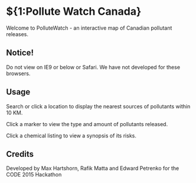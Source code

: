 # ${1:Pollute Watch Canada}

Welcome to PolluteWatch - an interactive map of Canadian pollutant releases.


## Notice!

Do not view on IE9 or below or Safari. We have not developed for these browsers.


## Usage

Search or click a location to display the nearest sources of pollutants within 10 KM.

Click a marker to view the type and amount of pollutants released.

Click a chemical listing to view a synopsis of its risks.


## Credits

Developed by Max Hartshorn, Rafik Matta and Edward Petrenko for the CODE 2015 Hackathon
